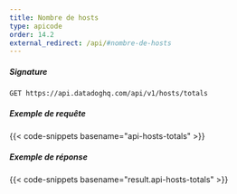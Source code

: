 ```yaml
---
title: Nombre de hosts
type: apicode
order: 14.2
external_redirect: /api/#nombre-de-hosts
---
```


##### Signature
`GET https://api.datadoghq.com/api/v1/hosts/totals`
##### Exemple de requête
{{< code-snippets basename="api-hosts-totals" >}}
##### Exemple de réponse
{{< code-snippets basename="result.api-hosts-totals" >}}
